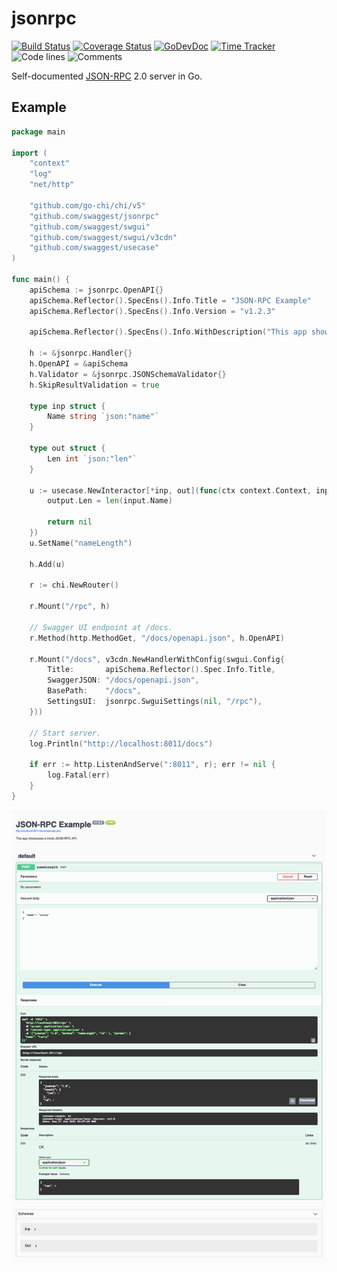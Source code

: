 # jsonrpc

[![Build Status](https://github.com/swaggest/jsonrpc/workflows/test-unit/badge.svg)](https://github.com/swaggest/jsonrpc/actions?query=branch%3Amaster+workflow%3Atest-unit)
[![Coverage Status](https://codecov.io/gh/swaggest/jsonrpc/branch/master/graph/badge.svg)](https://codecov.io/gh/swaggest/jsonrpc)
[![GoDevDoc](https://img.shields.io/badge/dev-doc-00ADD8?logo=go)](https://pkg.go.dev/github.com/swaggest/jsonrpc)
[![Time Tracker](https://wakatime.com/badge/github/swaggest/jsonrpc.svg)](https://wakatime.com/badge/github/swaggest/jsonrpc)
![Code lines](https://sloc.xyz/github/swaggest/jsonrpc/?category=code)
![Comments](https://sloc.xyz/github/swaggest/jsonrpc/?category=comments)

Self-documented [JSON-RPC](https://www.jsonrpc.org/) 2.0 server in Go.

## Example

```go
package main

import (
	"context"
	"log"
	"net/http"

	"github.com/go-chi/chi/v5"
	"github.com/swaggest/jsonrpc"
	"github.com/swaggest/swgui"
	"github.com/swaggest/swgui/v3cdn"
	"github.com/swaggest/usecase"
)

func main() {
	apiSchema := jsonrpc.OpenAPI{}
	apiSchema.Reflector().SpecEns().Info.Title = "JSON-RPC Example"
	apiSchema.Reflector().SpecEns().Info.Version = "v1.2.3"

	apiSchema.Reflector().SpecEns().Info.WithDescription("This app showcases a trivial JSON-RPC API.")

	h := &jsonrpc.Handler{}
	h.OpenAPI = &apiSchema
	h.Validator = &jsonrpc.JSONSchemaValidator{}
	h.SkipResultValidation = true

	type inp struct {
		Name string `json:"name"`
	}

	type out struct {
		Len int `json:"len"`
	}

	u := usecase.NewInteractor[*inp, out](func(ctx context.Context, input *inp, output *out) error {
		output.Len = len(input.Name)

		return nil
	})
	u.SetName("nameLength")

	h.Add(u)

	r := chi.NewRouter()

	r.Mount("/rpc", h)

	// Swagger UI endpoint at /docs.
	r.Method(http.MethodGet, "/docs/openapi.json", h.OpenAPI)

	r.Mount("/docs", v3cdn.NewHandlerWithConfig(swgui.Config{
		Title:       apiSchema.Reflector().Spec.Info.Title,
		SwaggerJSON: "/docs/openapi.json",
		BasePath:    "/docs",
		SettingsUI:  jsonrpc.SwguiSettings(nil, "/rpc"),
	}))

	// Start server.
	log.Println("http://localhost:8011/docs")

	if err := http.ListenAndServe(":8011", r); err != nil {
		log.Fatal(err)
	}
}
```

![Documentation Page](./example/screen.png)
